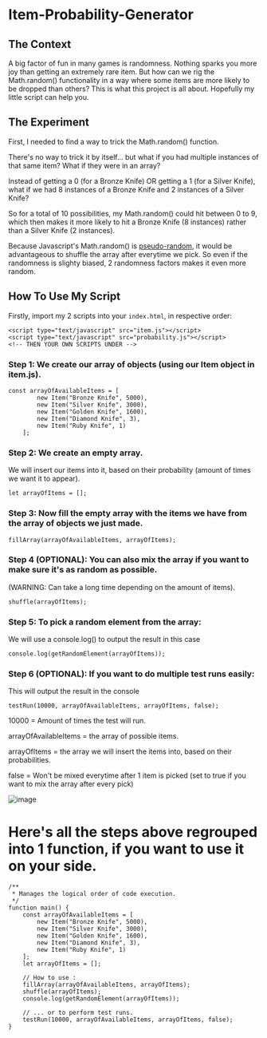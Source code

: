 # Item-Probability-Generator

## The Context
A big factor of fun in many games is randomness. Nothing sparks you more joy than getting an extremely rare item. 
But how can we rig the Math.random() functionality in a way where some items are more likely to be dropped than others? 
This is what this project is all about. Hopefully my little script can help you.

## The Experiment
First, I needed to find a way to trick the Math.random() function.

There's no way to trick it by itself... but what if you had multiple instances of that same item? What if they were in an array?

Instead of getting a 0 (for a Bronze Knife) OR getting a 1 (for a Silver Knife), what if we had 8 instances of a Bronze Knife and 2 instances of a Silver Knife?

So for a total of 10 possibilities, my Math.random() could hit between 0 to 9, which then makes it more likely to hit a Bronze Knife (8 instances) rather than a Silver Knife (2 instances).

Because Javascript's Math.random() is [pseudo-random](https://medium.com/@amy.cen/how-random-is-math-random-4bc195d74498Medium), it would be advantageous to shuffle the array after everytime we pick. So even if the randomness is slighty biased, 2 randomness factors makes it even more random.

## How To Use My Script

Firstly, import my 2 scripts into your `index.html`, in respective order:
```
<script type="text/javascript" src="item.js"></script>
<script type="text/javascript" src="probability.js"></script>
<!-- THEN YOUR OWN SCRIPTS UNDER -->
```

### Step 1: We create our array of objects (using our Item object in item.js).

```
const arrayOfAvailableItems = [
		new Item("Bronze Knife", 5000), 
		new Item("Silver Knife", 3000),
		new Item("Golden Knife", 1600), 
		new Item("Diamond Knife", 3),
		new Item("Ruby Knife", 1)
	];
```


### Step 2: We create an empty array.
We will insert our items into it, based on their probability (amount of times we want it to appear).

```
let arrayOfItems = [];
```


### Step 3: Now fill the empty array with the items we have from the array of objects we just made.

```
fillArray(arrayOfAvailableItems, arrayOfItems);
```


### Step 4 (OPTIONAL): You can also mix the array if you want to make sure it's as random as possible.
(WARNING: Can take a long time depending on the amount of items).

```
shuffle(arrayOfItems);
```


### Step 5: To pick a random element from the array:
We will use a console.log() to output the result in this case

```
console.log(getRandomElement(arrayOfItems));
```


### Step 6 (OPTIONAL): If you want to do multiple test runs easily:
This will output the result in the console
```
testRun(10000, arrayOfAvailableItems, arrayOfItems, false);
```
10000 = Amount of times the test will run.

arrayOfAvailableItems = the array of possible items.

arrayOfItems = the array we will insert the items into, based on their probabilities.

false = Won't be mixed everytime after 1 item is picked (set to true if you want to mix the array after every pick)

![image](https://user-images.githubusercontent.com/44597109/147869489-32529f14-b8d2-4b4a-bdac-b0e9afbe3716.png)




# Here's all the steps above regrouped into 1 function, if you want to use it on your side.
```
/**
 * Manages the logical order of code execution.
 */
function main() {
	const arrayOfAvailableItems = [
		new Item("Bronze Knife", 5000), 
		new Item("Silver Knife", 3000),
		new Item("Golden Knife", 1600), 
		new Item("Diamond Knife", 3),
		new Item("Ruby Knife", 1)
	];
	let arrayOfItems = [];

	// How to use :
	fillArray(arrayOfAvailableItems, arrayOfItems);
	shuffle(arrayOfItems);
	console.log(getRandomElement(arrayOfItems));

	// ... or to perform test runs.
	testRun(10000, arrayOfAvailableItems, arrayOfItems, false);
}
```
